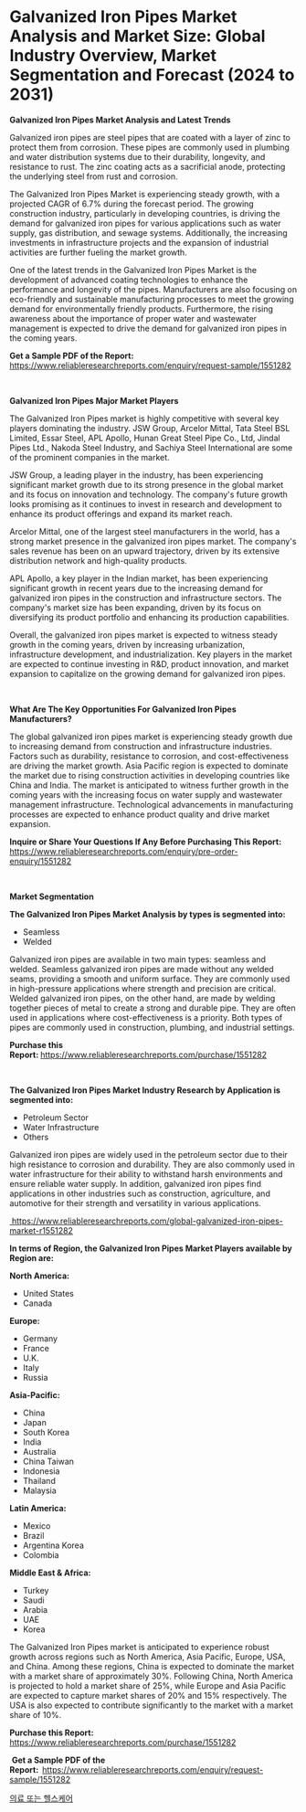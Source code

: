 <p><h1>Galvanized Iron Pipes Market Analysis and Market Size: Global Industry Overview, Market Segmentation and Forecast (2024 to 2031)</h1></p><p><strong>Galvanized Iron Pipes Market Analysis and Latest Trends</strong></p>
<p><p>Galvanized iron pipes are steel pipes that are coated with a layer of zinc to protect them from corrosion. These pipes are commonly used in plumbing and water distribution systems due to their durability, longevity, and resistance to rust. The zinc coating acts as a sacrificial anode, protecting the underlying steel from rust and corrosion.</p><p>The Galvanized Iron Pipes Market is experiencing steady growth, with a projected CAGR of 6.7% during the forecast period. The growing construction industry, particularly in developing countries, is driving the demand for galvanized iron pipes for various applications such as water supply, gas distribution, and sewage systems. Additionally, the increasing investments in infrastructure projects and the expansion of industrial activities are further fueling the market growth.</p><p>One of the latest trends in the Galvanized Iron Pipes Market is the development of advanced coating technologies to enhance the performance and longevity of the pipes. Manufacturers are also focusing on eco-friendly and sustainable manufacturing processes to meet the growing demand for environmentally friendly products. Furthermore, the rising awareness about the importance of proper water and wastewater management is expected to drive the demand for galvanized iron pipes in the coming years.</p></p>
<p><strong>Get a Sample PDF of the Report:&nbsp;</strong> <a href="https://www.reliableresearchreports.com/enquiry/request-sample/1551282">https://www.reliableresearchreports.com/enquiry/request-sample/1551282</a></p>
<p>&nbsp;</p>
<p><strong>Galvanized Iron Pipes Major Market Players</strong></p>
<p><p>The Galvanized Iron Pipes market is highly competitive with several key players dominating the industry. JSW Group, Arcelor Mittal, Tata Steel BSL Limited, Essar Steel, APL Apollo, Hunan Great Steel Pipe Co., Ltd, Jindal Pipes Ltd., Nakoda Steel Industry, and Sachiya Steel International are some of the prominent companies in the market.</p><p>JSW Group, a leading player in the industry, has been experiencing significant market growth due to its strong presence in the global market and its focus on innovation and technology. The company's future growth looks promising as it continues to invest in research and development to enhance its product offerings and expand its market reach.</p><p>Arcelor Mittal, one of the largest steel manufacturers in the world, has a strong market presence in the galvanized iron pipes market. The company's sales revenue has been on an upward trajectory, driven by its extensive distribution network and high-quality products.</p><p>APL Apollo, a key player in the Indian market, has been experiencing significant growth in recent years due to the increasing demand for galvanized iron pipes in the construction and infrastructure sectors. The company's market size has been expanding, driven by its focus on diversifying its product portfolio and enhancing its production capabilities.</p><p>Overall, the galvanized iron pipes market is expected to witness steady growth in the coming years, driven by increasing urbanization, infrastructure development, and industrialization. Key players in the market are expected to continue investing in R&D, product innovation, and market expansion to capitalize on the growing demand for galvanized iron pipes.</p></p>
<p>&nbsp;</p>
<p><strong>What Are The Key Opportunities For Galvanized Iron Pipes Manufacturers?</strong></p>
<p><p>The global galvanized iron pipes market is experiencing steady growth due to increasing demand from construction and infrastructure industries. Factors such as durability, resistance to corrosion, and cost-effectiveness are driving the market growth. Asia Pacific region is expected to dominate the market due to rising construction activities in developing countries like China and India. The market is anticipated to witness further growth in the coming years with the increasing focus on water supply and wastewater management infrastructure. Technological advancements in manufacturing processes are expected to enhance product quality and drive market expansion.</p></p>
<p><strong>Inquire or Share Your Questions If Any Before Purchasing This Report:</strong> <a href="https://www.reliableresearchreports.com/enquiry/pre-order-enquiry/1551282">https://www.reliableresearchreports.com/enquiry/pre-order-enquiry/1551282</a></p>
<p>&nbsp;</p>
<p><strong>Market Segmentation</strong></p>
<p><strong>The Galvanized Iron Pipes Market Analysis by types is segmented into:</strong></p>
<p><ul><li>Seamless</li><li>Welded</li></ul></p>
<p><p>Galvanized iron pipes are available in two main types: seamless and welded. Seamless galvanized iron pipes are made without any welded seams, providing a smooth and uniform surface. They are commonly used in high-pressure applications where strength and precision are critical. Welded galvanized iron pipes, on the other hand, are made by welding together pieces of metal to create a strong and durable pipe. They are often used in applications where cost-effectiveness is a priority. Both types of pipes are commonly used in construction, plumbing, and industrial settings.</p></p>
<p><strong>Purchase this Report:&nbsp;</strong><a href="https://www.reliableresearchreports.com/purchase/1551282">https://www.reliableresearchreports.com/purchase/1551282</a></p>
<p>&nbsp;</p>
<p><strong>The Galvanized Iron Pipes Market Industry Research by Application is segmented into:</strong></p>
<p><ul><li>Petroleum Sector</li><li>Water Infrastructure</li><li>Others</li></ul></p>
<p><p>Galvanized iron pipes are widely used in the petroleum sector due to their high resistance to corrosion and durability. They are also commonly used in water infrastructure for their ability to withstand harsh environments and ensure reliable water supply. In addition, galvanized iron pipes find applications in other industries such as construction, agriculture, and automotive for their strength and versatility in various applications.</p></p>
<p><a href="https://www.reliableresearchreports.com/global-galvanized-iron-pipes-market-r1551282">&nbsp;https://www.reliableresearchreports.com/global-galvanized-iron-pipes-market-r1551282</a></p>
<p><strong>In terms of Region, the Galvanized Iron Pipes Market Players available by Region are:</strong></p>
<p>
    <p> <strong> North America: </strong>
        <ul>
            <li>United States</li>
            <li>Canada</li>
        </ul>
        </p> 
    <p> <strong> Europe: </strong>
        <ul>
            <li>Germany</li>
            <li>France</li>
            <li>U.K.</li>
            <li>Italy</li>
            <li>Russia</li>
        </ul>
        </p> 
    <p> <strong> Asia-Pacific: </strong>
        <ul>
            <li>China</li>
            <li>Japan</li>
            <li>South Korea</li>
            <li>India</li>
            <li>Australia</li>
            <li>China Taiwan</li>
            <li>Indonesia</li>
            <li>Thailand</li>
            <li>Malaysia</li>
        </ul>
        </p> 
    <p> <strong> Latin America: </strong>
        <ul>
            <li>Mexico</li>
            <li>Brazil</li>
            <li>Argentina Korea</li>
            <li>Colombia</li>
        </ul>
        </p> 
    <p> <strong> Middle East & Africa: </strong>
        <ul>
            <li>Turkey</li>
            <li>Saudi</li>
            <li>Arabia</li>
            <li>UAE</li>
            <li>Korea</li>
        </ul>
    </p>
    </p>
<p><p>The Galvanized Iron Pipes market is anticipated to experience robust growth across regions such as North America, Asia Pacific, Europe, USA, and China. Among these regions, China is expected to dominate the market with a market share of approximately 30%. Following China, North America is projected to hold a market share of 25%, while Europe and Asia Pacific are expected to capture market shares of 20% and 15% respectively. The USA is also expected to contribute significantly to the market with a market share of 10%.</p></p>
<p><strong>Purchase this Report: </strong><a href="https://www.reliableresearchreports.com/purchase/1551282">https://www.reliableresearchreports.com/purchase/1551282</a></p>
<p>&nbsp;<strong>Get a Sample PDF of the Report:&nbsp;&nbsp;</strong><a href="https://www.reliableresearchreports.com/enquiry/request-sample/1551282">https://www.reliableresearchreports.com/enquiry/request-sample/1551282</a></p>
<p><strong></strong></p>
<p><p><a href="https://medium.com/@corneliutrifa2022/%EC%84%B8%EA%B3%84-%EC%9D%98%EB%A3%8C-%EB%98%90%EB%8A%94-%EB%B3%B4%EA%B1%B4-%EC%8B%9C%EC%9E%A5-%EB%B6%80%EB%AC%B8-%EC%9C%A0%ED%98%95-%EC%9D%91%EC%9A%A9-%EC%8B%9C%EC%9E%A5-%EC%B0%B8%EA%B0%80%EC%9E%90-%EC%A0%84%EB%9E%B5-%EC%A7%80%EC%97%AD-%EC%84%B1%EC%9E%A5-%EC%9D%B8%EC%82%AC%EC%9D%B4%ED%8A%B8-%EB%B0%8F-%EB%AF%B8%EB%9E%98-%EC%A0%84%EB%A7%9D-2024-2031-1fec9c05b4bc">의료 또는 헬스케어</a></p></p>